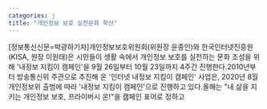 ```yaml
---
categories: j
title: "개인정보 보호 실천문화 확산"
---
```

[정보통신신문=박광하기자]개인정보보호위원회(위원장 윤종인)와 한국인터넷진흥원(KISA, 원장 이원태)은 시민들이 생활 속에서 개인정보 보호를 실천하는 문화 조성을 위해 &#39;내정보 지킴이 캠페인&#39;을 9월 26일부터 10월 23일까지 4주간 진행한다.2010년부터 방송통신위 주관으로 추진해 온 &#39;인터넷 내정보 지킴이 캠페인&#39; 사업은, 2020년 8월 개인정보위 출범에 따라 &#39;내정보 지킴이 캠페인&#39;으로 진행하고 있다.올해는 "내 삶을 지키는 개인정보 보호, 프라이버시 온!"을 캠페인 표어로 정하고